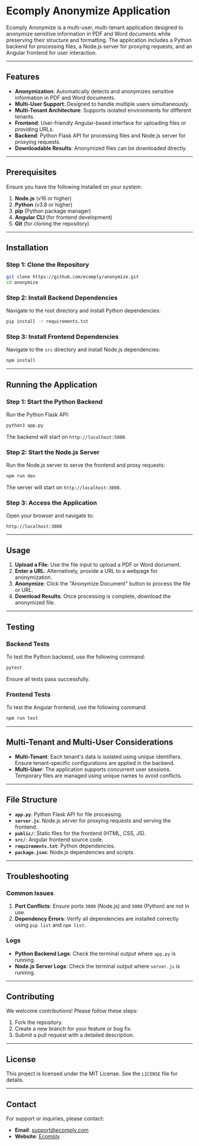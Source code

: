 # Ecomply Anonymize Application

Ecomply Anonymize is a multi-user, multi-tenant application designed to anonymize sensitive information in PDF and Word documents while preserving their structure and formatting. The application includes a Python backend for processing files, a Node.js server for proxying requests, and an Angular frontend for user interaction.

---

## Features

- **Anonymization**: Automatically detects and anonymizes sensitive information in PDF and Word documents.
- **Multi-User Support**: Designed to handle multiple users simultaneously.
- **Multi-Tenant Architecture**: Supports isolated environments for different tenants.
- **Frontend**: User-friendly Angular-based interface for uploading files or providing URLs.
- **Backend**: Python Flask API for processing files and Node.js server for proxying requests.
- **Downloadable Results**: Anonymized files can be downloaded directly.

---

## Prerequisites

Ensure you have the following installed on your system:

1. **Node.js** (v16 or higher)
2. **Python** (v3.8 or higher)
3. **pip** (Python package manager)
4. **Angular CLI** (for frontend development)
5. **Git** (for cloning the repository)

---

## Installation

### Step 1: Clone the Repository

```bash
git clone https://github.com/ecomply/anonymize.git
cd anonymize
```

### Step 2: Install Backend Dependencies

Navigate to the root directory and install Python dependencies:

```bash
pip install -r requirements.txt
```

### Step 3: Install Frontend Dependencies

Navigate to the `src` directory and install Node.js dependencies:

```bash
npm install
```

---

## Running the Application

### Step 1: Start the Python Backend

Run the Python Flask API:

```bash
python3 app.py
```

The backend will start on `http://localhost:5000`.

### Step 2: Start the Node.js Server

Run the Node.js server to serve the frontend and proxy requests:

```bash
npm run dev
```

The server will start on `http://localhost:3000`.

### Step 3: Access the Application

Open your browser and navigate to:

```
http://localhost:3000
```

---

## Usage

1. **Upload a File**: Use the file input to upload a PDF or Word document.
2. **Enter a URL**: Alternatively, provide a URL to a webpage for anonymization.
3. **Anonymize**: Click the "Anonymize Document" button to process the file or URL.
4. **Download Results**: Once processing is complete, download the anonymized file.

---

## Testing

### Backend Tests

To test the Python backend, use the following command:

```bash
pytest
```

Ensure all tests pass successfully.

### Frontend Tests

To test the Angular frontend, use the following command:

```bash
npm run test
```

---

## Multi-Tenant and Multi-User Considerations

- **Multi-Tenant**: Each tenant's data is isolated using unique identifiers. Ensure tenant-specific configurations are applied in the backend.
- **Multi-User**: The application supports concurrent user sessions. Temporary files are managed using unique names to avoid conflicts.

---

## File Structure

- **`app.py`**: Python Flask API for file processing.
- **`server.js`**: Node.js server for proxying requests and serving the frontend.
- **`public/`**: Static files for the frontend (HTML, CSS, JS).
- **`src/`**: Angular frontend source code.
- **`requirements.txt`**: Python dependencies.
- **`package.json`**: Node.js dependencies and scripts.

---

## Troubleshooting

### Common Issues

1. **Port Conflicts**: Ensure ports `3000` (Node.js) and `5000` (Python) are not in use.
2. **Dependency Errors**: Verify all dependencies are installed correctly using `pip list` and `npm list`.

### Logs

- **Python Backend Logs**: Check the terminal output where `app.py` is running.
- **Node.js Server Logs**: Check the terminal output where `server.js` is running.

---

## Contributing

We welcome contributions! Please follow these steps:

1. Fork the repository.
2. Create a new branch for your feature or bug fix.
3. Submit a pull request with a detailed description.

---

## License

This project is licensed under the MIT License. See the `LICENSE` file for details.

---

## Contact

For support or inquiries, please contact:

- **Email**: support@ecomply.com
- **Website**: [Ecomply](https://www.ecomply.com)
